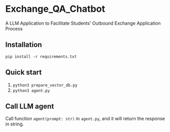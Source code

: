 # Exchange_QA_Chatbot
A LLM Application to Facilitate Students' Outbound Exchange Application Process

## Installation
`pip install -r requirements.txt`

## Quick start
1. `python3 prepare_vector_db.py`
2. `python3 agent.py`

## Call LLM agent
Call function `agent(prompt: str)` in `agent.py`, and it will return the response in string.
